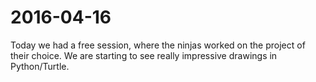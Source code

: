 # 2016-04-16
Today we had a free session, where the ninjas worked on the project of their choice.
We are starting to see really impressive drawings in Python/Turtle.
